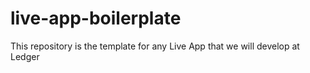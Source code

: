 # live-app-boilerplate
This repository is the template for any Live App that we will develop at Ledger
